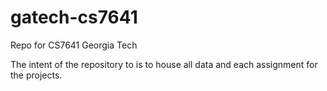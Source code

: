 # gatech-cs7641
Repo for CS7641 Georgia Tech

The intent of the repository to is to house all data and each assignment for the projects.
